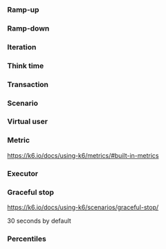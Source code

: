 ### Ramp-up

### Ramp-down

### Iteration

### Think time

### Transaction

### Scenario

### Virtual user

### Metric

https://k6.io/docs/using-k6/metrics/#built-in-metrics

### Executor

### Graceful stop

https://k6.io/docs/using-k6/scenarios/graceful-stop/

30 seconds by default

### Percentiles